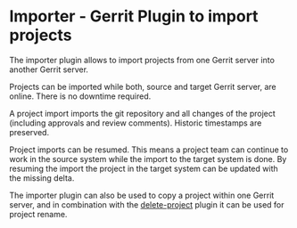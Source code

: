 Importer - Gerrit Plugin to import projects
===========================================

The importer plugin allows to import projects from one Gerrit server
into another Gerrit server.

Projects can be imported while both, source and target Gerrit server,
are online. There is no downtime required.

A project import imports the git repository and all changes of the
project (including approvals and review comments). Historic timestamps
are preserved.

Project imports can be resumed. This means a project team can continue
to work in the source system while the import to the target system is
done. By resuming the import the project in the target system can be
updated with the missing delta.

The importer plugin can also be used to copy a project within one
Gerrit server, and in combination with the
[delete-project](https://gerrit.googlesource.com/plugins/delete-project/+doc/master/src/main/resources/Documentation/about.md)
plugin it can be used for project rename.
